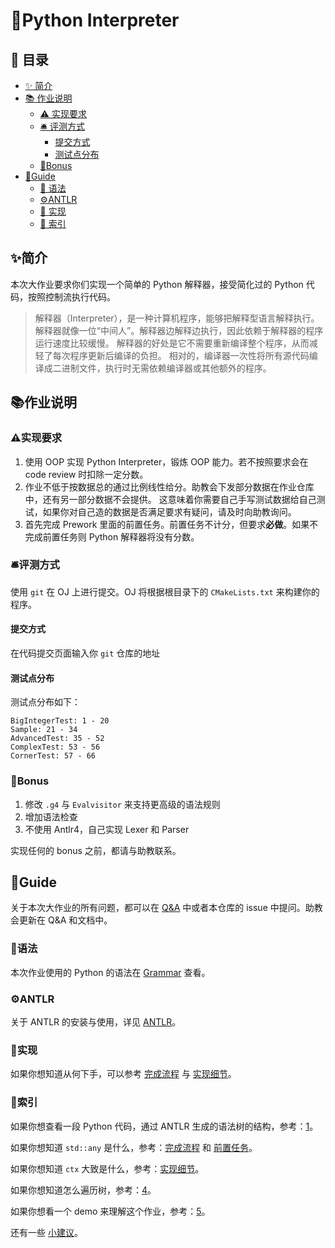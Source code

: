 # 🐍Python Interpreter

## 🧾 目录

- [✨ 简介](#✨简介)
- [📚 作业说明](#📚作业说明)
  - [⚠️ 实现要求](#⚠️实现要求)
  - [🛎️ 评测方式](#🛎️评测方式)
    - [提交方式](#提交方式)
    - [测试点分布](#测试点分布)
  - [💎Bonus](#💎Bonus)
- [📝Guide](#📝Guide)
  - [📄 语法](#📄语法)
  - [⚙️ANTLR](#⚙️Antlr)
  - [🧪 实现](#🧪实现)
  - [📇 索引](#📇索引)

## ✨简介

本次大作业要求你们实现一个简单的 Python 解释器，接受简化过的 Python 代码，按照控制流执行代码。

> 解释器（Interpreter），是一种计算机程序，能够把解释型语言解释执行。
> 解释器就像一位“中间人”。解释器边解释边执行，因此依赖于解释器的程序运行速度比较缓慢。
> 解释器的好处是它不需要重新编译整个程序，从而减轻了每次程序更新后编译的负担。
> 相对的，编译器一次性将所有源代码编译成二进制文件，执行时无需依赖编译器或其他额外的程序。

## 📚作业说明

### ⚠️实现要求

1. 使用 OOP 实现 Python Interpreter，锻炼 OOP 能力。若不按照要求会在 code review 时扣除一定分数。
2. 作业不低于按数据总的通过比例线性给分。助教会下发部分数据在作业仓库中，还有另一部分数据不会提供。
   这意味着你需要自己手写测试数据给自己测试，如果你对自己造的数据是否满足要求有疑问，请及时向助教询问。
3. 首先完成 Prework 里面的前置任务。前置任务不计分，但要求**必做**。如果不完成前置任务则 Python 解释器将没有分数。

### 🛎️评测方式

使用 `git` 在 OJ 上进行提交。OJ 将根据根目录下的 `CMakeLists.txt` 来构建你的程序。

#### 提交方式

在代码提交页面输入你 `git` 仓库的地址

#### 测试点分布

测试点分布如下：

```text
BigIntegerTest: 1 - 20 
Sample: 21 - 34 
AdvancedTest: 35 - 52 
ComplexTest: 53 - 56 
CornerTest: 57 - 66 
```

### 💎Bonus

1. 修改 `.g4` 与 `Evalvisitor` 来支持更高级的语法规则
2. 增加语法检查
3. 不使用 Antlr4，自己实现 Lexer 和 Parser

实现任何的 bonus 之前，都请与助教联系。

## 📝Guide

关于本次大作业的所有问题，都可以在 [Q&A](https://notes.sjtu.edu.cn/s/IynxkajLu) 中或者本仓库的 issue 中提问。助教会更新在 Q&A 和文档中。

### 📄语法

本次作业使用的 Python 的语法在 [Grammar](docs/grammar.md) 查看。

### ⚙️ANTLR

关于 ANTLR 的安装与使用，详见 [ANTLR](docs/antlr_guide.md)。

### 🧪实现

如果你想知道从何下手，可以参考 [完成流程](docs/workflow_details.md) 与 [实现细节](docs/implementation_details.md)。

### 📇索引

如果你想查看一段 Python 代码，通过 ANTLR 生成的语法树的结构，参考：[1](docs/antlr_guide.md#antlr-配置)。

如果你想知道 `std::any` 是什么，参考：[完成流程](docs/workflow_details.md) 和 [前置任务](Prework/README.md)。

如果你想知道 `ctx` 大致是什么，参考：[实现细节](docs/implementation_details.md)。

如果你想知道怎么遍历树，参考：[4](docs/workflow_details.md#step-4-完成-srcevalvisitorh)。

如果你想看一个 demo 来理解这个作业，参考：[5](https://github.com/ACMClassCourse-2021/Apple-Pie-Interpreter)。

还有一些 [小建议](docs/suggestions.md)。
